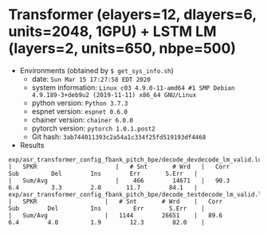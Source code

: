 # Transformer (elayers=12, dlayers=6, units=2048, 1GPU) + LSTM LM (layers=2, units=650, nbpe=500)
- Environments (obtained by `$ get_sys_info.sh`)
    - date: `Sun Mar 15 17:27:58 EDT 2020`
    - system information: `Linux c03 4.9.0-11-amd64 #1 SMP Debian 4.9.189-3+deb9u2 (2019-11-11) x86_64 GNU/Linux`
    - python version: `Python 3.7.3`
    - espnet version: `espnet 0.6.0`
    - chainer version: `chainer 6.0.0`
    - pytorch version: `pytorch 1.0.1.post2`
    - Git hash: `3ab744011393c2a54a1c334f25fd519193df4468`
- Results
```
exp/asr_transformer_config_fbank_pitch_bpe/decode_devdecode_lm_valid.loss.best_asr_model_valid.loss.ave/score_wer/result.txt
|   SPKR                      |   # Snt       # Wrd   |   Corr        Sub         Del        Ins        Err       S.Err   |
|   Sum/Avg                   |    466        14671   |   90.3        6.4         3.3        2.0       11.7        84.1   |
exp/asr_transformer_config_fbank_pitch_bpe/decode_testdecode_lm_valid.loss.best_asr_model_valid.loss.ave/score_wer/result.txt
|   SPKR                   |   # Snt       # Wrd    |   Corr         Sub        Del         Ins         Err       S.Err    |
|   Sum/Avg                |   1144        26651    |   89.6         6.4        4.0         1.9        12.3        82.0    |
```
